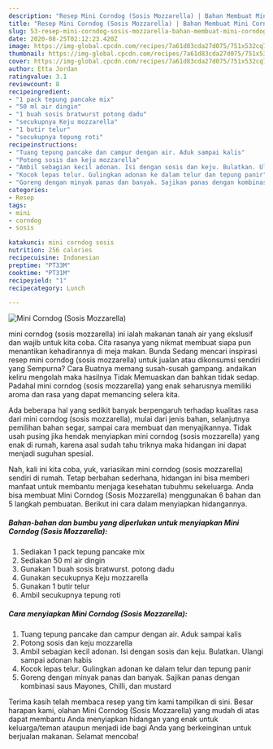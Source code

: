 ```yaml
---
description: "Resep Mini Corndog (Sosis Mozzarella) | Bahan Membuat Mini Corndog (Sosis Mozzarella) Yang Enak Dan Lezat"
title: "Resep Mini Corndog (Sosis Mozzarella) | Bahan Membuat Mini Corndog (Sosis Mozzarella) Yang Enak Dan Lezat"
slug: 53-resep-mini-corndog-sosis-mozzarella-bahan-membuat-mini-corndog-sosis-mozzarella-yang-enak-dan-lezat
date: 2020-08-25T02:12:23.420Z
image: https://img-global.cpcdn.com/recipes/7a61d83cda27d075/751x532cq70/mini-corndog-sosis-mozzarella-foto-resep-utama.jpg
thumbnail: https://img-global.cpcdn.com/recipes/7a61d83cda27d075/751x532cq70/mini-corndog-sosis-mozzarella-foto-resep-utama.jpg
cover: https://img-global.cpcdn.com/recipes/7a61d83cda27d075/751x532cq70/mini-corndog-sosis-mozzarella-foto-resep-utama.jpg
author: Etta Jordan
ratingvalue: 3.1
reviewcount: 8
recipeingredient:
- "1 pack tepung pancake mix"
- "50 ml air dingin"
- "1 buah sosis bratwurst potong dadu"
- "secukupnya Keju mozzarella"
- "1 butir telur"
- "secukupnya tepung roti"
recipeinstructions:
- "Tuang tepung pancake dan campur dengan air. Aduk sampai kalis"
- "Potong sosis dan keju mozzarella"
- "Ambil sebagian kecil adonan. Isi dengan sosis dan keju. Bulatkan. Ulangi sampai adonan habis"
- "Kocok lepas telur. Gulingkan adonan ke dalam telur dan tepung panir"
- "Goreng dengan minyak panas dan banyak. Sajikan panas dengan kombinasi saus Mayones, Chilli, dan mustard"
categories:
- Resep
tags:
- mini
- corndog
- sosis

katakunci: mini corndog sosis 
nutrition: 256 calories
recipecuisine: Indonesian
preptime: "PT33M"
cooktime: "PT31M"
recipeyield: "1"
recipecategory: Lunch

---
```



![Mini Corndog (Sosis Mozzarella)](https://img-global.cpcdn.com/recipes/7a61d83cda27d075/751x532cq70/mini-corndog-sosis-mozzarella-foto-resep-utama.jpg)


mini corndog (sosis mozzarella) ini ialah makanan tanah air yang ekslusif dan wajib untuk kita coba. Cita rasanya yang nikmat membuat siapa pun menantikan kehadirannya di meja makan.
Bunda Sedang mencari inspirasi resep mini corndog (sosis mozzarella) untuk jualan atau dikonsumsi sendiri yang Sempurna? Cara Buatnya memang susah-susah gampang. andaikan keliru mengolah maka hasilnya Tidak Memuaskan dan bahkan tidak sedap. Padahal mini corndog (sosis mozzarella) yang enak seharusnya memiliki aroma dan rasa yang dapat memancing selera kita.

Ada beberapa hal yang sedikit banyak berpengaruh terhadap kualitas rasa dari mini corndog (sosis mozzarella), mulai dari jenis bahan, selanjutnya pemilihan bahan segar, sampai cara membuat dan menyajikannya. Tidak usah pusing jika hendak menyiapkan mini corndog (sosis mozzarella) yang enak di rumah, karena asal sudah tahu triknya maka hidangan ini dapat menjadi suguhan spesial.




Nah, kali ini kita coba, yuk, variasikan mini corndog (sosis mozzarella) sendiri di rumah. Tetap berbahan sederhana, hidangan ini bisa memberi manfaat untuk membantu menjaga kesehatan tubuhmu sekeluarga. Anda bisa membuat Mini Corndog (Sosis Mozzarella) menggunakan 6 bahan dan 5 langkah pembuatan. Berikut ini cara dalam menyiapkan hidangannya.

<!--inarticleads1-->

##### Bahan-bahan dan bumbu yang diperlukan untuk menyiapkan Mini Corndog (Sosis Mozzarella):

1. Sediakan 1 pack tepung pancake mix
1. Sediakan 50 ml air dingin
1. Gunakan 1 buah sosis bratwurst. potong dadu
1. Gunakan secukupnya Keju mozzarella
1. Gunakan 1 butir telur
1. Ambil secukupnya tepung roti




<!--inarticleads2-->

##### Cara menyiapkan Mini Corndog (Sosis Mozzarella):

1. Tuang tepung pancake dan campur dengan air. Aduk sampai kalis
1. Potong sosis dan keju mozzarella
1. Ambil sebagian kecil adonan. Isi dengan sosis dan keju. Bulatkan. Ulangi sampai adonan habis
1. Kocok lepas telur. Gulingkan adonan ke dalam telur dan tepung panir
1. Goreng dengan minyak panas dan banyak. Sajikan panas dengan kombinasi saus Mayones, Chilli, dan mustard




Terima kasih telah membaca resep yang tim kami tampilkan di sini. Besar harapan kami, olahan Mini Corndog (Sosis Mozzarella) yang mudah di atas dapat membantu Anda menyiapkan hidangan yang enak untuk keluarga/teman ataupun menjadi ide bagi Anda yang berkeinginan untuk berjualan makanan. Selamat mencoba!
